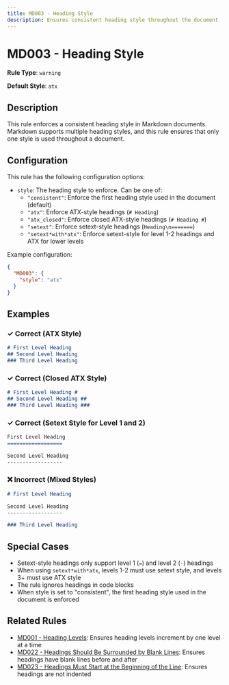 ```yaml
---
title: MD003 - Heading Style
description: Ensures consistent heading style throughout the document
---
```


# MD003 - Heading Style

**Rule Type**: `warning`

**Default Style**: `atx`

## Description

This rule enforces a consistent heading style in Markdown documents. Markdown supports multiple heading styles, and this rule ensures that only one style is used throughout a document.

## Configuration

This rule has the following configuration options:

- `style`: The heading style to enforce. Can be one of:
  - `"consistent"`: Enforce the first heading style used in the document (default)
  - `"atx"`: Enforce ATX-style headings (`# Heading`)
  - `"atx_closed"`: Enforce closed ATX-style headings (`# Heading #`)
  - `"setext"`: Enforce setext-style headings (`Heading\n=======`)
  - `"setext*with*atx"`: Enforce setext-style for level 1-2 headings and ATX for lower levels

Example configuration:

```json
{
  "MD003": {
    "style": "atx"
  }
}
```

## Examples

### ✓ Correct (ATX Style)

```markdown
# First Level Heading
## Second Level Heading
### Third Level Heading
```

### ✓ Correct (Closed ATX Style)

```markdown
# First Level Heading #
## Second Level Heading ##
### Third Level Heading ###
```

### ✓ Correct (Setext Style for Level 1 and 2)

```markdown
First Level Heading
==================

Second Level Heading
------------------
```

### ❌ Incorrect (Mixed Styles)

<!-- rumdl-disable MD003 -->
```markdown
# First Level Heading

Second Level Heading
------------------

### Third Level Heading
```
<!-- rumdl-enable MD003 -->

## Special Cases

- Setext-style headings only support level 1 (`=`) and level 2 (`-`) headings
- When using `setext*with*atx`, levels 1-2 must use setext style, and levels 3+ must use ATX style
- The rule ignores headings in code blocks
- When style is set to "consistent", the first heading style used in the document is enforced

## Related Rules

- [MD001 - Heading Levels](md001.md): Ensures heading levels increment by one level at a time
- [MD022 - Headings Should Be Surrounded by Blank Lines](md022.md): Ensures headings have blank lines before and after
- [MD023 - Headings Must Start at the Beginning of the Line](md023.md): Ensures headings are not indented
